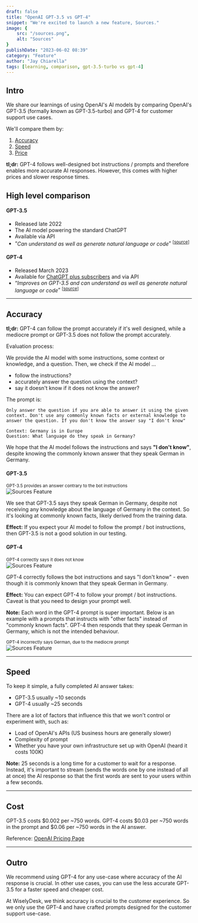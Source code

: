 ```yaml
---
draft: false
title: "OpenAI GPT-3.5 vs GPT-4"
snippet: "We're excited to launch a new feature, Sources."
image: {
    src: "/sources.png",
    alt: "Sources"
}
publishDate: "2023-06-02 08:39"
category: "Feature"
author: "Jay Chiarella"
tags: [learning, comparison, gpt-3.5-turbo vs gpt-4]
---
```


## Intro 

We share our learnings of using OpenAI's AI models by comparing OpenAI's GPT-3.5 (formally known as GPT-3.5-turbo) and GPT-4 for customer support use cases. 

We'll compare them by:
1. [Accuracy](#accuracy)  
2. [Speed](#speed) 
3. [Price](#price)

<strong>tl;dr:</strong> GPT-4 follows well-designed bot instructions / prompts and therefore enables more accurate AI responses. However, this comes with higher prices and slower response times. 

## High level comparison

#### GPT-3.5

- Released late 2022
- The AI model powering the standard ChatGPT 
- Available via API
- <q><i>Can understand as well as generate natural language or code</i></q> <sup>\[<a target="_blank" href="https://platform.openai.com/docs/models/overview">source</a>\]</sup>

#### GPT-4

- Released March 2023
- Available for <a target="_blank" href="https://openai.com/blog/chatgpt-plus">ChatGPT plus subscribers</a> and via API
- <q><i>Improves on GPT-3.5 and can understand as well as generate natural language or code</i></q> <sup>\[<a target="_blank" href="https://platform.openai.com/docs/models/overview">source</a>\]</sup>

<hr>

## Accuracy

**tl;dr:** GPT-4 can follow the prompt accurately if it's well designed, while a mediocre prompt or GPT-3.5 does not follow the prompt accurately.

Evaluation process:

We provide the AI model with some instructions, some context or knowledge, and a question. Then, we check if the AI model ...
* follow the instructions?
* accurately answer the question using the context?
* say it doesn't know if it does not know the answer?

The prompt is:

```
Only answer the question if you are able to answer it using the given context. Don't use any commonly known facts or external knowledge to answer the question. If you don't know the answer say "I don't know"

Context: Germany is in Europe
Question: What language do they speak in Germany?
```

We hope that the AI model follows the instructions and says **"I don't know"**, despite knowing the commonly known answer that they speak German in Germany. 

#### GPT-3.5

<div class="text-center">
<sup >GPT-3.5 provides an answer contrary to the bot instructions</sup>
</div>
<img src="/gpt-3.5-answer.png" alt="Sources Feature" class="mb-1 rounded mt-0">

We see that GPT-3.5 says they speak German in Germany, despite not receiving any knowledge about the language of Germany in the context. So it's looking at commonly known facts, likely derived from the training data. 

**Effect:** If you expect your AI model to follow the prompt / bot instructions, then GPT-3.5 is not a good solution in our testing. 

#### GPT-4

<div class="text-center">
<sup >GPT-4 correctly says it does not know</sup>
</div>
<img src="/gpt-4-answer.png" alt="Sources Feature" class="mb-1 rounded mt-0">

GPT-4 correctly follows the bot instructions and says "I don't know" - even though it is commonly known that they speak German in Germany.

**Effect:** You can expect GPT-4 to follow your prompt / bot instructions. Caveat is that you need to design your prompt well.

**Note:** Each word in the GPT-4 prompt is super important. Below is an example with a prompts that instructs with "other facts" instead of "commonly known facts". GPT-4 then responds that they speak German in Germany, which is not the intended behaviour.

<div class="text-center">
<sup >GPT-4 incorrectly says German, due to the mediocre prompt</sup>
</div>
<img src="/gpt-4-alt.png" alt="Sources Feature" class="mb-1 rounded mt-0">

<hr>

## Speed

To keep it simple, a fully completed AI answer takes:

* GPT-3.5 usually ~10 seconds
* GPT-4 usually ~25 seconds

There are a lot of factors that influence this that we won't control or experiment with, such as:
* Load of OpenAI's APIs (US business hours are generally slower)
* Complexity of prompt
* Whether you have your own infrastructure set up with OpenAI (heard it costs 100K)

**Note:** 25 seconds is a long time for a customer to wait for a response. Instead, it's important to stream (sends the words one by one instead of all at once) the AI response so that the first words are sent to your users within a few seconds.

<hr>

## Cost

GPT-3.5 costs $0.002 per ~750 words. GPT-4 costs $0.03 per ~750 words in the prompt and $0.06 per ~750 words in the AI answer. 

Reference: <a target="_blank" href="https://openai.com/pricing">OpenAI Pricing Page</a>

<hr>

## Outro

We recommend using GPT-4 for any use-case where accuracy of the AI response is crucial. In other use cases, you can use the less accurate GPT-3.5 for a faster speed and cheaper cost.

At WiselyDesk, we think accuracy is crucial to the customer experience. So we only use the GPT-4 and have crafted prompts designed for the customer support use-case. 